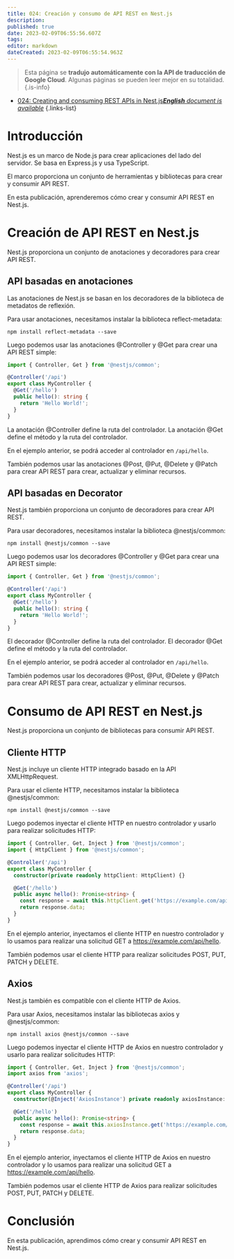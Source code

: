 ```yaml
---
title: 024: Creación y consumo de API REST en Nest.js
description: 
published: true
date: 2023-02-09T06:55:56.607Z
tags: 
editor: markdown
dateCreated: 2023-02-09T06:55:54.963Z
---
```


> Esta página se **tradujo automáticamente con la API de traducción de Google Cloud**.
Algunas páginas se pueden leer mejor en su totalidad.{.is-info}



- [024: Creating and consuming REST APIs in Nest.js***English** document is available*](/en/Knowledge-base/Nest-js/Learning/024-creating-and-consuming-rest-apis-in-nest-js)
{.links-list}


# Introducción

Nest.js es un marco de Node.js para crear aplicaciones del lado del servidor. Se basa en Express.js y usa TypeScript.

El marco proporciona un conjunto de herramientas y bibliotecas para crear y consumir API REST.

En esta publicación, aprenderemos cómo crear y consumir API REST en Nest.js.

# Creación de API REST en Nest.js

Nest.js proporciona un conjunto de anotaciones y decoradores para crear API REST.

## API basadas en anotaciones

Las anotaciones de Nest.js se basan en los decoradores de la biblioteca de metadatos de reflexión.

Para usar anotaciones, necesitamos instalar la biblioteca reflect-metadata:

```
npm install reflect-metadata --save
```

Luego podemos usar las anotaciones @Controller y @Get para crear una API REST simple:

```typescript
import { Controller, Get } from '@nestjs/common';

@Controller('/api')
export class MyController {
  @Get('/hello')
  public hello(): string {
    return 'Hello World!';
  }
}
```

La anotación @Controller define la ruta del controlador. La anotación @Get define el método y la ruta del controlador.

En el ejemplo anterior, se podrá acceder al controlador en ```/api/hello```.

También podemos usar las anotaciones @Post, @Put, @Delete y @Patch para crear API REST para crear, actualizar y eliminar recursos.

## API basadas en Decorator

Nest.js también proporciona un conjunto de decoradores para crear API REST.

Para usar decoradores, necesitamos instalar la biblioteca @nestjs/common:

```
npm install @nestjs/common --save
```

Luego podemos usar los decoradores @Controller y @Get para crear una API REST simple:

```typescript
import { Controller, Get } from '@nestjs/common';

@Controller('/api')
export class MyController {
  @Get('/hello')
  public hello(): string {
    return 'Hello World!';
  }
}
```

El decorador @Controller define la ruta del controlador. El decorador @Get define el método y la ruta del controlador.

En el ejemplo anterior, se podrá acceder al controlador en ```/api/hello```.

También podemos usar los decoradores @Post, @Put, @Delete y @Patch para crear API REST para crear, actualizar y eliminar recursos.

# Consumo de API REST en Nest.js

Nest.js proporciona un conjunto de bibliotecas para consumir API REST.

## Cliente HTTP

Nest.js incluye un cliente HTTP integrado basado en la API XMLHttpRequest.

Para usar el cliente HTTP, necesitamos instalar la biblioteca @nestjs/common:

```
npm install @nestjs/common --save
```

Luego podemos inyectar el cliente HTTP en nuestro controlador y usarlo para realizar solicitudes HTTP:

```typescript
import { Controller, Get, Inject } from '@nestjs/common';
import { HttpClient } from '@nestjs/common';

@Controller('/api')
export class MyController {
  constructor(private readonly httpClient: HttpClient) {}

  @Get('/hello')
  public async hello(): Promise<string> {
    const response = await this.httpClient.get('https://example.com/api/hello');
    return response.data;
  }
}
```

En el ejemplo anterior, inyectamos el cliente HTTP en nuestro controlador y lo usamos para realizar una solicitud GET a https://example.com/api/hello.

También podemos usar el cliente HTTP para realizar solicitudes POST, PUT, PATCH y DELETE.

## Axios

Nest.js también es compatible con el cliente HTTP de Axios.

Para usar Axios, necesitamos instalar las bibliotecas axios y @nestjs/common:

```
npm install axios @nestjs/common --save
```

Luego podemos inyectar el cliente HTTP de Axios en nuestro controlador y usarlo para realizar solicitudes HTTP:

```typescript
import { Controller, Get, Inject } from '@nestjs/common';
import axios from 'axios';

@Controller('/api')
export class MyController {
  constructor(@Inject('AxiosInstance') private readonly axiosInstance: typeof axios) {}

  @Get('/hello')
  public async hello(): Promise<string> {
    const response = await this.axiosInstance.get('https://example.com/api/hello');
    return response.data;
  }
}
```

En el ejemplo anterior, inyectamos el cliente HTTP de Axios en nuestro controlador y lo usamos para realizar una solicitud GET a https://example.com/api/hello.

También podemos usar el cliente HTTP de Axios para realizar solicitudes POST, PUT, PATCH y DELETE.

# Conclusión

En esta publicación, aprendimos cómo crear y consumir API REST en Nest.js.